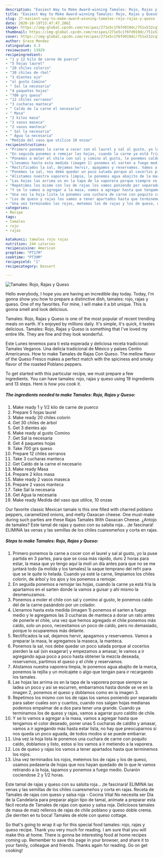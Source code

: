 ```yaml
---
description: "Easiest Way to Make Award-winning Tamales: Rojo, Rajas y Queso"
title: "Easiest Way to Make Award-winning Tamales: Rojo, Rajas y Queso"
slug: 27-easiest-way-to-make-award-winning-tamales-rojo-rajas-y-queso
date: 2020-10-19T23:47:47.286Z
image: https://img-global.cpcdn.com/recipes/271e5c1f6fd919dc/751x532cq70/tamales-rojo-rajas-y-queso-foto-principal.jpg
thumbnail: https://img-global.cpcdn.com/recipes/271e5c1f6fd919dc/751x532cq70/tamales-rojo-rajas-y-queso-foto-principal.jpg
cover: https://img-global.cpcdn.com/recipes/271e5c1f6fd919dc/751x532cq70/tamales-rojo-rajas-y-queso-foto-principal.jpg
author: Grace Mendez
ratingvalue: 4.3
reviewcount: 13929
recipeingredient:
- "1 y 12 kilo de carne de puerco"
- "5 hojas laurel"
- "20 chiles colorin"
- "30 chiles de rbol"
- "3 dientes ajo"
- "al gusto Comino"
- " Sal la necesaria"
- "4 paquetes hojas"
- "700 grs queso"
- "12 chiles serranos"
- "3 cucharas manteca"
- " Caldo de la carne el necesario"
- " Masa"
- "2 kilos masa"
- "2 vasos maseca"
- "2 vasos manteca"
- " Sal la necesaria"
- " Agua la necesaria"
- "Medida del vaso que utilice 10 onzas"
recipeinstructions:
- "Primero ponemos la carne a cocer con el laurel y sal al gusto, yo la puse partida en 3 partes, para que se cosa más rápido, duro 2 horas para estar, la masa que yo tengo aquí la molí un día antes para que no se me juntará todo (la molida y los tamales) la saque temprano del refri para que se le quite lo helada. Cuando ya esté la carne, limpiamos los chiles colorin, de árbol y los ajos y los ponemos a remojar."
- "En seguida ponemos a remojar las hojas, cuando la carne ya está fría la apartamos en el sarten donde la vamos a guisar y ahí mismo la desmenuzamos."
- "Ponemos a moler el chile con sal y comino al gusto, le ponemos caldo del de la carne pasándolo por un colador."
- "Llenamos hasta esta medida (imagen 1) ponemos el sarten a fuego medio y le agregamos las 3 cucharas de manteca a dorar un rato antes de ponerle el chile, una vez que hemos agregado el chile ponemos más caldo, solo un poco, necesitamos un poco de caldo, pero no demasiado, porque lo ocuparemos más delante."
- "Rectificados la sal, dejamos hervir, apagamos y reservamos. Vamos a preparar la masa, le agregamos la maseca, la manteca."
- "Ponemos la sal, nos debe quedar un poco salada porque al cocerlos pierden la sal (sin exagerar) y empezamos a amasar, le vamos a ir agregando agua poco a poco hasta obtener la mezcla deseada, reservamos, partimos el queso y el chile y reservamos."
- "Alistamos nuestra vaporera limpia, le ponemos agua abajito de la marca, ponemos la rejilla y un molcajete o algo que tengan para ir recargando los tamales."
- "Las hojas las arrima os en la tapa de la vaporera porque siempre se ladea un poco y así se escurren, embarramos hasta donde se ve en la imagen 2, ponemos el queso y doblamos como en la imagen 3."
- "Repetimos los mismo con los de rajas los vamos poniendo por separado para saber cuales son y cuantos, cuando nos salgan hojas medianas podemos empalmar de a dos para tener una grande. Cuando ya terminamos los de queso y rajas, vamos a agarrar puro caldito de chile."
- "Y se lo vamos a agregar a la masa, vamos a agregar hasta que tengamos el color deseado, poner unas 5 cucharas de caldito y amasar, vamos a ir agregando más hasta estar lista, no hay que preocuparnos si nos queda un poco aguada, de todos modos si se puede embarrar."
- "Una vez la hoja lista le ponemos una cuchara de carne con poquito caldo, doblamos y listo, estos si los vamos a ir metiendo a la vaporera."
- "Los de queso y rajas los vamos a tener apartados hasta que terminemos los rojos."
- "Una vez terminados los rojos, metemos los de rajas y los de queso, usamos pedaseria de hojas que nos hayan quedado de lo que le vamos retirando a la hoja, tapamos y ponemos a fuego medio. Durarón cociendose 2 y 1/2 horas."
categories:
- Recipe
tags:
- tamales
- rojo
- rajas

katakunci: tamales rojo rajas 
nutrition: 244 calories
recipecuisine: American
preptime: "PT17M"
cooktime: "PT39M"
recipeyield: "1"
recipecategory: Dessert

---
```



![Tamales: Rojo, Rajas y Queso](https://img-global.cpcdn.com/recipes/271e5c1f6fd919dc/751x532cq70/tamales-rojo-rajas-y-queso-foto-principal.jpg)

Hello everybody, I hope you are having an incredible day today. Today, I'm gonna show you how to prepare a distinctive dish, tamales: rojo, rajas y queso. One of my favorites. For mine, I will make it a bit unique. This is gonna smell and look delicious.

Tamales: Rojo, Rajas y Queso is one of the most popular of recent trending meals on earth. It's enjoyed by millions daily. It's simple, it's quick, it tastes delicious. Tamales: Rojo, Rajas y Queso is something that I've loved my entire life. They are fine and they look wonderful.

Este Lunes tenemos para ti esta esperada y deliciosa receta tradicional: Tamales Veganos. Una delicia tradicional de México y países Centro Americanos. How to make Tamales de Rajas Con Queso. The mellow flavor of the Queso Fresco makes a perfect match with the spiciness and smoky flavor of the roasted Poblano peppers.


To get started with this particular recipe, we must prepare a few ingredients. You can have tamales: rojo, rajas y queso using 19 ingredients and 13 steps. Here is how you cook it.

<!--inarticleads1-->

##### The ingredients needed to make Tamales: Rojo, Rajas y Queso:

1. Make ready 1 y 1/2 kilo de carne de puerco
1. Prepare 5 hojas laurel
1. Make ready 20 chiles colorin
1. Get 30 chiles de árbol
1. Get 3 dientes ajo
1. Make ready al gusto Comino
1. Get  Sal la necesaria
1. Get 4 paquetes hojas
1. Take 700 grs queso
1. Prepare 12 chiles serranos
1. Take 3 cucharas manteca
1. Get  Caldo de la carne el necesario
1. Make ready  Masa
1. Prepare 2 kilos masa
1. Make ready 2 vasos maseca
1. Prepare 2 vasos manteca
1. Take  Sal la necesaria
1. Get  Agua la necesaria
1. Make ready Medida del vaso que utilice, 10 onzas


Our favorite classic Mexican tamale is this one filled with charred poblano peppers, caramelized onions, and melty Oaxacan cheese. One must-make during such parties are these Rajas Tamales With Oaxacan Cheese. ¿Antojo de tamales? Este tamal de rajas y queso con su salsita roja… ¡te fascinará! ELIMINA las venas y las semillas de los chiles cuaresmeños y corta en rajas. 

<!--inarticleads2-->

##### Steps to make Tamales: Rojo, Rajas y Queso:

1. Primero ponemos la carne a cocer con el laurel y sal al gusto, yo la puse partida en 3 partes, para que se cosa más rápido, duro 2 horas para estar, la masa que yo tengo aquí la molí un día antes para que no se me juntará todo (la molida y los tamales) la saque temprano del refri para que se le quite lo helada. Cuando ya esté la carne, limpiamos los chiles colorin, de árbol y los ajos y los ponemos a remojar.
1. En seguida ponemos a remojar las hojas, cuando la carne ya está fría la apartamos en el sarten donde la vamos a guisar y ahí mismo la desmenuzamos.
1. Ponemos a moler el chile con sal y comino al gusto, le ponemos caldo del de la carne pasándolo por un colador.
1. Llenamos hasta esta medida (imagen 1) ponemos el sarten a fuego medio y le agregamos las 3 cucharas de manteca a dorar un rato antes de ponerle el chile, una vez que hemos agregado el chile ponemos más caldo, solo un poco, necesitamos un poco de caldo, pero no demasiado, porque lo ocuparemos más delante.
1. Rectificados la sal, dejamos hervir, apagamos y reservamos. Vamos a preparar la masa, le agregamos la maseca, la manteca.
1. Ponemos la sal, nos debe quedar un poco salada porque al cocerlos pierden la sal (sin exagerar) y empezamos a amasar, le vamos a ir agregando agua poco a poco hasta obtener la mezcla deseada, reservamos, partimos el queso y el chile y reservamos.
1. Alistamos nuestra vaporera limpia, le ponemos agua abajito de la marca, ponemos la rejilla y un molcajete o algo que tengan para ir recargando los tamales.
1. Las hojas las arrima os en la tapa de la vaporera porque siempre se ladea un poco y así se escurren, embarramos hasta donde se ve en la imagen 2, ponemos el queso y doblamos como en la imagen 3.
1. Repetimos los mismo con los de rajas los vamos poniendo por separado para saber cuales son y cuantos, cuando nos salgan hojas medianas podemos empalmar de a dos para tener una grande. Cuando ya terminamos los de queso y rajas, vamos a agarrar puro caldito de chile.
1. Y se lo vamos a agregar a la masa, vamos a agregar hasta que tengamos el color deseado, poner unas 5 cucharas de caldito y amasar, vamos a ir agregando más hasta estar lista, no hay que preocuparnos si nos queda un poco aguada, de todos modos si se puede embarrar.
1. Una vez la hoja lista le ponemos una cuchara de carne con poquito caldo, doblamos y listo, estos si los vamos a ir metiendo a la vaporera.
1. Los de queso y rajas los vamos a tener apartados hasta que terminemos los rojos.
1. Una vez terminados los rojos, metemos los de rajas y los de queso, usamos pedaseria de hojas que nos hayan quedado de lo que le vamos retirando a la hoja, tapamos y ponemos a fuego medio. Durarón cociendose 2 y 1/2 horas.


Este tamal de rajas y queso con su salsita roja… ¡te fascinará! ELIMINA las venas y las semillas de los chiles cuaresmeños y corta en rajas. Receta de Tamales de rajas con queso y salsa roja - Cocina Vital No necesita ser Día de la Candelaria para preparar algún tipo de tamal, anímate a preparar esta fácil receta de Tamales de rajas con queso y salsa roja. Deliciosos tamales de masa de maíz rellenos de rajas de chile poblano y queso doble crema. ¡Se derriten en tu boca! Tamales de elote con queso cottage. 

So that's going to wrap it up for this special food tamales: rojo, rajas y queso recipe. Thank you very much for reading. I am sure that you will make this at home. There is gonna be interesting food at home recipes coming up. Remember to save this page in your browser, and share it to your family, colleague and friends. Thanks again for reading. Go on get cooking!
